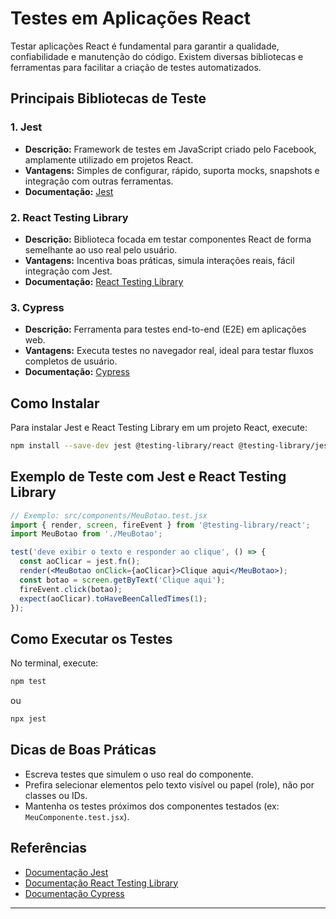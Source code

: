 # Testes em Aplicações React

Testar aplicações React é fundamental para garantir a qualidade, confiabilidade e manutenção do código. Existem diversas bibliotecas e ferramentas para facilitar a criação de testes automatizados.

## Principais Bibliotecas de Teste

### 1. Jest

- **Descrição:** Framework de testes em JavaScript criado pelo Facebook, amplamente utilizado em projetos React.
- **Vantagens:** Simples de configurar, rápido, suporta mocks, snapshots e integração com outras ferramentas.
- **Documentação:** [Jest](https://jestjs.io/)

### 2. React Testing Library

- **Descrição:** Biblioteca focada em testar componentes React de forma semelhante ao uso real pelo usuário.
- **Vantagens:** Incentiva boas práticas, simula interações reais, fácil integração com Jest.
- **Documentação:** [React Testing Library](https://testing-library.com/docs/react-testing-library/intro/)

### 3. Cypress

- **Descrição:** Ferramenta para testes end-to-end (E2E) em aplicações web.
- **Vantagens:** Executa testes no navegador real, ideal para testar fluxos completos de usuário.
- **Documentação:** [Cypress](https://www.cypress.io/)

## Como Instalar

Para instalar Jest e React Testing Library em um projeto React, execute:

```bash
npm install --save-dev jest @testing-library/react @testing-library/jest-dom
```

## Exemplo de Teste com Jest e React Testing Library

```jsx
// Exemplo: src/components/MeuBotao.test.jsx
import { render, screen, fireEvent } from '@testing-library/react';
import MeuBotao from './MeuBotao';

test('deve exibir o texto e responder ao clique', () => {
  const aoClicar = jest.fn();
  render(<MeuBotao onClick={aoClicar}>Clique aqui</MeuBotao>);
  const botao = screen.getByText('Clique aqui');
  fireEvent.click(botao);
  expect(aoClicar).toHaveBeenCalledTimes(1);
});
```

## Como Executar os Testes

No terminal, execute:

```bash
npm test
```
ou
```bash
npx jest
```

## Dicas de Boas Práticas

- Escreva testes que simulem o uso real do componente.
- Prefira selecionar elementos pelo texto visível ou papel (role), não por classes ou IDs.
- Mantenha os testes próximos dos componentes testados (ex: `MeuComponente.test.jsx`).

## Referências

- [Documentação Jest](https://jestjs.io/)
- [Documentação React Testing Library](https://testing-library.com/docs/react-testing-library/intro/)
- [Documentação Cypress](https://docs.cypress.io/)

---
